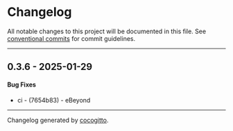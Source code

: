 # Changelog
All notable changes to this project will be documented in this file. See [conventional commits](https://www.conventionalcommits.org/) for commit guidelines.

- - -
## 0.3.6 - 2025-01-29
#### Bug Fixes
- ci - (7654b83) - eBeyond

- - -

Changelog generated by [cocogitto](https://github.com/cocogitto/cocogitto).